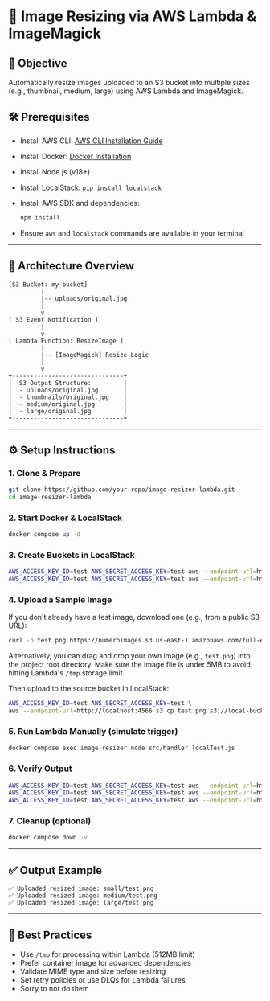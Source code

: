 # 📄 Image Resizing via AWS Lambda & ImageMagick

## 🎯 Objective

Automatically resize images uploaded to an S3 bucket into multiple sizes (e.g., thumbnail, medium, large) using AWS Lambda and ImageMagick.

## 🛠️ Prerequisites

- Install AWS CLI: [AWS CLI Installation Guide](https://docs.aws.amazon.com/cli/latest/userguide/getting-started-install.html)
- Install Docker: [Docker Installation](https://docs.docker.com/get-docker/)
- Install Node.js (v18+)
- Install LocalStack: `pip install localstack`
- Install AWS SDK and dependencies:
  ```bash
  npm install
  ```

- Ensure `aws` and `localstack` commands are available in your terminal

---

## 🧱 Architecture Overview

```
[S3 Bucket: my-bucket]
         |
         |-- uploads/original.jpg
         |
         v
[ S3 Event Notification ]
         |
         v
[ Lambda Function: ResizeImage ]
         |
         |-- [ImageMagick] Resize Logic
         |
         v
+-------------------------------+
|  S3 Output Structure:         |
|  - uploads/original.jpg       |
|  - thumbnails/original.jpg    |
|  - medium/original.jpg        |
|  - large/original.jpg         |
+-------------------------------+
```

---

## ⚙️ Setup Instructions

### 1. Clone & Prepare

```bash
git clone https://github.com/your-repo/image-resizer-lambda.git
cd image-resizer-lambda
```

### 2. Start Docker & LocalStack

```bash
docker compose up -d
```

### 3. Create Buckets in LocalStack

```bash
AWS_ACCESS_KEY_ID=test AWS_SECRET_ACCESS_KEY=test aws --endpoint-url=http://localhost:4566 s3 mb s3://local-bucket-source
AWS_ACCESS_KEY_ID=test AWS_SECRET_ACCESS_KEY=test aws --endpoint-url=http://localhost:4566 s3 mb s3://local-bucket-resized
```

### 4. Upload a Sample Image

If you don't already have a test image, download one (e.g., from a public S3 URL):

```bash
curl -o test.png https://numeroimages.s3.us-east-1.amazonaws.com/full-esim/flags/6808ced12c284.png
```

Alternatively, you can drag and drop your own image (e.g., `test.png`) into the project root directory. Make sure the image file is under 5MB to avoid hitting Lambda's `/tmp` storage limit.

Then upload to the source bucket in LocalStack:

```bash
AWS_ACCESS_KEY_ID=test AWS_SECRET_ACCESS_KEY=test \
aws --endpoint-url=http://localhost:4566 s3 cp test.png s3://local-bucket-source/test.png
```

### 5. Run Lambda Manually (simulate trigger)

```bash
docker compose exec image-resizer node src/handler.localTest.js
```

### 6. Verify Output

```bash
AWS_ACCESS_KEY_ID=test AWS_SECRET_ACCESS_KEY=test aws --endpoint-url=http://localhost:4566 s3 ls s3://local-bucket-resized/small/
AWS_ACCESS_KEY_ID=test AWS_SECRET_ACCESS_KEY=test aws --endpoint-url=http://localhost:4566 s3 ls s3://local-bucket-resized/medium/
AWS_ACCESS_KEY_ID=test AWS_SECRET_ACCESS_KEY=test aws --endpoint-url=http://localhost:4566 s3 ls s3://local-bucket-resized/large/
```

### 7. Cleanup (optional)

```bash
docker compose down -v
```

---

## ✅ Output Example

```
✅ Uploaded resized image: small/test.png
✅ Uploaded resized image: medium/test.png
✅ Uploaded resized image: large/test.png
```

---

## 📌 Best Practices

* Use `/tmp` for processing within Lambda (512MB limit)
* Prefer container image for advanced dependencies
* Validate MIME type and size before resizing
* Set retry policies or use DLQs for Lambda failures
* Sorry to not do them
